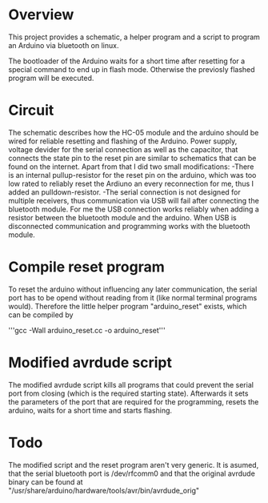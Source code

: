 # Overview
This project provides a schematic, a helper program and a script to program an Arduino via bluetooth on linux.

The bootloader of the Arduino waits for a short time after resetting for a special command to end up in flash mode. Otherwise the previosly flashed program will be executed.

# Circuit
The schematic describes how the HC-05 module and the arduino should be wired for reliable resetting and flashing of the Arduino.
Power supply, voltage devider for the serial connection as well as the capacitor, that connects the state pin to the reset pin are similar to schematics that can be found on the internet. Apart from that I did two small modifications:
-There is an internal pullup-resistor for the reset pin on the arduino, which was too low rated to reliably reset the Ardiuno an every reconnection for me, thus I added an pulldown-resistor.
-The serial connection is not designed for multiple receivers, thus communication via USB will fail after connecting the bluetooth module. For me the USB connection works reliably when adding a resistor between the bluetooth module and the arduino. When USB is disconnected communication and programming works with the bluetooth module.


# Compile reset program
To reset the arduino without influencing any later communication, the serial port has to be opend without reading from it (like normal terminal programs would). Therefore the little helper program "arduino_reset" exists, which can be compiled by

'''gcc -Wall arduino_reset.cc -o arduino_reset'''

# Modified avrdude script

The modified avrdude script kills all programs that could prevent the serial port from closing (which is the required starting state). Afterwards it sets the parameters of the port that are required for the programming, resets the arduino, waits for a short time and starts flashing.


# Todo

The modified script and the reset program aren't very generic. It is asumed, that the serial bluetooth port is /dev/rfcomm0 and that the original avrdude binary can be found at "/usr/share/arduino/hardware/tools/avr/bin/avrdude_orig"
